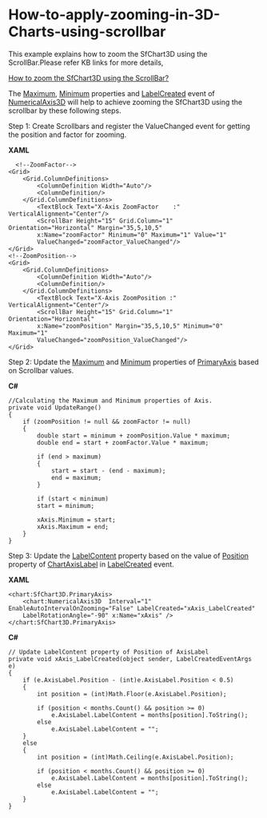 # How-to-apply-zooming-in-3D-Charts-using-scrollbar

This example explains how to zoom the SfChart3D using the ScrollBar.Please refer KB links for more details,

[How to zoom the SfChart3D using the ScrollBar?](https://www.syncfusion.com/kb/11667/how-to-apply-zooming-in-3d-charts-using-scrollbar)

The [Maximum](https://help.syncfusion.com/cr/cref_files/wpf/Syncfusion.SfChart.WPF~Syncfusion.UI.Xaml.Charts.NumericalAxis3D~Maximum.html), [Minimum](https://help.syncfusion.com/cr/cref_files/wpf/Syncfusion.SfChart.WPF~Syncfusion.UI.Xaml.Charts.NumericalAxis3D~Minimum.html) properties and [LabelCreated](https://help.syncfusion.com/cr/cref_files/wpf/Syncfusion.SfChart.WPF~Syncfusion.UI.Xaml.Charts.ChartAxis~LabelCreated_EV.html) event of [NumericalAxis3D](https://help.syncfusion.com/cr/cref_files/wpf/Syncfusion.SfChart.WPF~Syncfusion.UI.Xaml.Charts.NumericalAxis3D.html) will help to achieve zooming the SfChart3D using the scrollbar by these following steps.

Step 1: Create Scrollbars and register the ValueChanged event for getting the position and factor for zooming. 

**XAML**
```
  <!--ZoomFactor-->
<Grid>
	<Grid.ColumnDefinitions>
		<ColumnDefinition Width="Auto"/>
		<ColumnDefinition/>
	</Grid.ColumnDefinitions>
		<TextBlock Text="X-Axis ZoomFactor    :"  VerticalAlignment="Center"/>
		<ScrollBar Height="15" Grid.Column="1" Orientation="Horizontal" Margin="35,5,10,5" 
		x:Name="zoomFactor" Minimum="0" Maximum="1" Value="1"
		ValueChanged="zoomFactor_ValueChanged"/>
</Grid>
<!--ZoomPosition-->
<Grid>
	<Grid.ColumnDefinitions>
		<ColumnDefinition Width="Auto"/>
		<ColumnDefinition/>
	</Grid.ColumnDefinitions>
		<TextBlock Text="X-Axis ZoomPosition :"  VerticalAlignment="Center"/>
		<ScrollBar Height="15" Grid.Column="1" Orientation="Horizontal" 
		x:Name="zoomPosition" Margin="35,5,10,5" Minimum="0" Maximum="1"
		ValueChanged="zoomPosition_ValueChanged"/>
</Grid>
```
Step 2: Update the [Maximum](https://help.syncfusion.com/cr/cref_files/wpf/Syncfusion.SfChart.WPF~Syncfusion.UI.Xaml.Charts.NumericalAxis3D~Maximum.html) and [Minimum](https://help.syncfusion.com/cr/cref_files/wpf/Syncfusion.SfChart.WPF~Syncfusion.UI.Xaml.Charts.NumericalAxis3D~Minimum.html) properties of [PrimaryAxis](https://help.syncfusion.com/cr/cref_files/wpf/Syncfusion.SfChart.WPF~Syncfusion.UI.Xaml.Charts.SfChart3D~PrimaryAxis.html) based on Scrollbar values.

**C#**
```
//Calculating the Maximum and Minimum properties of Axis.        
private void UpdateRange()
{
	if (zoomPosition != null && zoomFactor != null)
	{
		double start = minimum + zoomPosition.Value * maximum;
		double end = start + zoomFactor.Value * maximum;

		if (end > maximum)
		{
			start = start - (end - maximum);
			end = maximum;
		}

		if (start < minimum)
		start = minimum;

		xAxis.Minimum = start;
		xAxis.Maximum = end;
	}
}
```
Step 3: Update the [LabelContent](https://help.syncfusion.com/cr/cref_files/wpf/Syncfusion.SfChart.WPF~Syncfusion.UI.Xaml.Charts.ChartAxisLabel~LabelContent.html) property based on the value of [Position](https://help.syncfusion.com/cr/cref_files/wpf/Syncfusion.SfChart.WPF~Syncfusion.UI.Xaml.Charts.ChartAxisLabel.html) property of [ChartAxisLabel](https://help.syncfusion.com/cr/cref_files/wpf/Syncfusion.SfChart.WPF~Syncfusion.UI.Xaml.Charts.ChartAxisLabel.html) in [LabelCreated](https://help.syncfusion.com/cr/cref_files/wpf/Syncfusion.SfChart.WPF~Syncfusion.UI.Xaml.Charts.ChartAxis~LabelCreated_EV.html) event.

**XAML**
```
<chart:SfChart3D.PrimaryAxis>
	<chart:NumericalAxis3D  Interval="1" EnableAutoIntervalOnZooming="False" LabelCreated="xAxis_LabelCreated"
	LabelRotationAngle="-90" x:Name="xAxis" />
</chart:SfChart3D.PrimaryAxis>
```

**C#**
```
// Update LabelContent property of Position of AxisLabel
private void xAxis_LabelCreated(object sender, LabelCreatedEventArgs e)
{
	if (e.AxisLabel.Position - (int)e.AxisLabel.Position < 0.5)
	{
		int position = (int)Math.Floor(e.AxisLabel.Position);

		if (position < months.Count() && position >= 0)
			e.AxisLabel.LabelContent = months[position].ToString();
		else
			e.AxisLabel.LabelContent = "";
	}
	else
	{
		int position = (int)Math.Ceiling(e.AxisLabel.Position);

		if (position < months.Count() && position >= 0)
			e.AxisLabel.LabelContent = months[position].ToString();
		else
			e.AxisLabel.LabelContent = "";
	}
}
```
